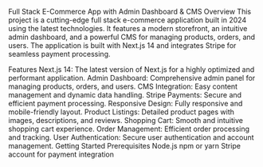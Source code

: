 Full Stack E-Commerce App with Admin Dashboard & CMS
Overview
This project is a cutting-edge full stack e-commerce application built in 2024 using the latest technologies. It features a modern storefront, an intuitive admin dashboard, and a powerful CMS for managing products, orders, and users. The application is built with Next.js 14 and integrates Stripe for seamless payment processing.

Features
Next.js 14: The latest version of Next.js for a highly optimized and performant application.
Admin Dashboard: Comprehensive admin panel for managing products, orders, and users.
CMS Integration: Easy content management and dynamic data handling.
Stripe Payments: Secure and efficient payment processing.
Responsive Design: Fully responsive and mobile-friendly layout.
Product Listings: Detailed product pages with images, descriptions, and reviews.
Shopping Cart: Smooth and intuitive shopping cart experience.
Order Management: Efficient order processing and tracking.
User Authentication: Secure user authentication and account management.
Getting Started
Prerequisites
Node.js
npm or yarn
Stripe account for payment integration

